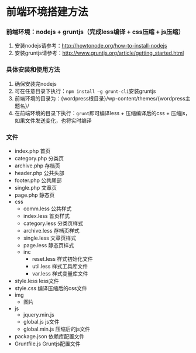 前端环境搭建方法
================

### 前端环境：nodejs + gruntjs（完成less编译 + css压缩 + js压缩）

1. 安装nodejs请参考：<http://howtonode.org/how-to-install-nodejs>
2. 安装gruntjs请参考：<http://www.gruntjs.org/article/getting_started.html>

### 具体安装和使用方法

1. 确保安装完nodejs
2. 可在任意目录下执行：`npm install –g grunt-cli`安装gruntjs
3. 前端环境的目录为：{wordpress根目录}/wp-content/themes/{wordpress主题名}/
4. 在前端环境的目录下执行：`grunt`即可编译less + 压缩编译后的css + 压缩js，如果文件发送变化，也将实时编译

### 文件

+ index.php 首页
+ category.php 分类页
+ archive.php 存档页
+ header.php 公共头部
+ footer.php 公共尾部
+ single.php 文章页
+ page.php 静态页
+ css
    + comm.less 公共样式
    + index.less 首页样式
    + category.less 分类页样式
    + archive.less 存档页样式
    + single.less 文章页样式
    + page.less 静态页样式
    + inc
        + reset.less 样式初始化文件
        + util.less 样式工具库文件
        + var.less 样式变量库文件
+ style.less less文件
+ style.css 编译压缩后的css文件
+ img 
    + 图片
+ js
    + jquery.min.js
    + global.js js文件
    + global.min.js 压缩后的js文件
+ package.json 依赖库配置文件
+ Gruntfile.js Gruntjs配置文件
